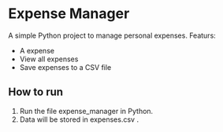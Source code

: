 # Expense Manager

A simple Python project to manage personal expenses.
Featurs:
- A expense
- View all expenses
- Save expenses to a CSV file


## How to run

1. Run the file expense_manager in Python.
2. Data will be stored in expenses.csv .